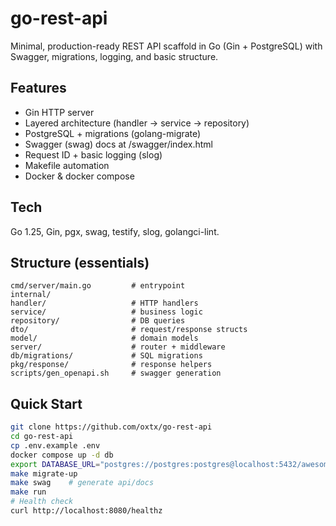 # go-rest-api

Minimal, production-ready REST API scaffold in Go (Gin + PostgreSQL) with Swagger, migrations, logging, and basic structure.

## Features
- Gin HTTP server
- Layered architecture (handler → service → repository)
- PostgreSQL + migrations (golang-migrate)
- Swagger (swag) docs at /swagger/index.html
- Request ID + basic logging (slog)
- Makefile automation
- Docker & docker compose

## Tech
Go 1.25, Gin, pgx, swag, testify, slog, golangci-lint.

## Structure (essentials)
```
cmd/server/main.go         # entrypoint
internal/
handler/                   # HTTP handlers
service/                   # business logic
repository/                # DB queries
dto/                       # request/response structs
model/                     # domain models
server/                    # router + middleware
db/migrations/             # SQL migrations
pkg/response/              # response helpers
scripts/gen_openapi.sh     # swagger generation
```
## Quick Start
```bash
git clone https://github.com/oxtx/go-rest-api
cd go-rest-api
cp .env.example .env
docker compose up -d db
export DATABASE_URL="postgres://postgres:postgres@localhost:5432/awesome?sslmode=disable"
make migrate-up
make swag    # generate api/docs
make run
# Health check
curl http://localhost:8080/healthz